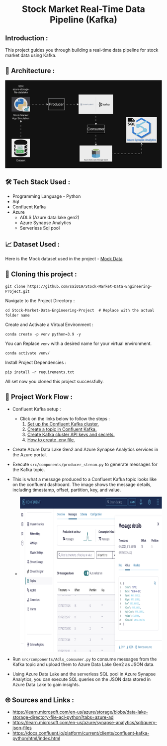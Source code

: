 <h1 align="center">Stock Market Real-Time Data Pipeline (Kafka)</h1>

## Introduction :<br>
This project guides you through building a real-time data pipeline for stock market data using Kafka.

## 📐 Architecture :<br>
<img align="center" alt="" src="https://github.com/sai019/Stock-Market-Data-Engineering-Project/blob/main/Images/Project%20Architecture.gif" />

## 🛠️ Tech Stack Used :<br>
  - Programming Language - Python
  - Sql
  - Confluent Kafka
  - Azure
    -  ADLS (Azure data lake gen2)
    -  Azure Synapse Analytics
    - Serverless Sql pool
  
## 📈 Dataset Used :<br>
Here is the Mock dataset used in the project - [Mock Data](https://github.com/sai019/Stock-Market-Data-Engineering-Project/blob/main/Data/indexProcessed.csv)

## 📁 Cloning this project :<br> 
```
git clone https://github.com/sai019/Stock-Market-Data-Engineering-Project.git
```
Navigate to the Project Directory :

```
cd Stock-Market-Data-Engineering-Project  # Replace with the actual folder name
```
Create and Activate a Virtual Environment :
```
conda create -p venv python=3.9 -y
```
You can Replace ```venv``` with a desired name for your virtual environment.
```
conda activate venv/
```
Install Project Dependencies :
```
pip install -r requirements.txt
```
All set now you cloned this project successfully.

## 🚀 Project Work Flow :<br>
- Confluent Kafka setup :
  - Click on the links below to follow the steps : 
    1. [Set up the Confluent Kafka cluster.](https://github.com/sai019/Stock-Market-Data-Engineering-Project/blob/main/ConfluentClusterSetup.md)
    2. [Create a topic in Confluent Kafka.](https://github.com/sai019/Stock-Market-Data-Engineering-Project/blob/main/Confluent%20Topic%20Creation.md)
    3. [Create Kafka cluster API keys and secrets.](https://github.com/sai019/Stock-Market-Data-Engineering-Project/blob/main/Kafka%20key%20and%20secrets.md)
    4. [How to create .env file.](https://github.com/sai019/Stock-Market-Data-Engineering-Project/blob/main/env_doc.md)
- Create Azure Data Lake Gen2 and Azure Synapse Analytics services in the Azure portal.
- Execute ```src/components/producer_stream.py``` to generate messages for the Kafka topic.
- This is what a message produced to a Confluent Kafka topic looks like on the confluent dashboard. The image shows the message details, including timestamp, offset, 
    partition, key, and value.
 
  - <img align="center" alt="" src="https://github.com/sai019/Stock-Market-Data-Engineering-Project/blob/main/Images/Message_details.png" height="500"/>
- Run ```src/components/Adls_consumer.py``` to consume messages from the Kafka topic and upload them to Azure Data Lake Gen2 as JSON data.
- Using Azure Data Lake and the serverless SQL pool in Azure Synapse Analytics, you can execute SQL queries on the JSON data stored in Azure Data Lake to gain insights.

## 🌐 Sources and Links :<br>
  - https://learn.microsoft.com/en-us/azure/storage/blobs/data-lake-storage-directory-file-acl-python?tabs=azure-ad
  - https://learn.microsoft.com/en-us/azure/synapse-analytics/sql/query-json-files
  - https://docs.confluent.io/platform/current/clients/confluent-kafka-python/html/index.html
